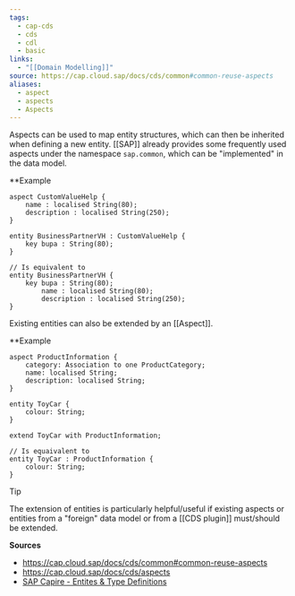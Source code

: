 ```yaml
---
tags:
  - cap-cds
  - cds
  - cdl
  - basic
links:
  - "[[Domain Modelling]]"
source: https://cap.cloud.sap/docs/cds/common#common-reuse-aspects
aliases:
  - aspect
  - aspects
  - Aspects
---
```

Aspects can be used to map entity structures, which can then be inherited when defining a new entity. [[SAP]] already provides some frequently used aspects under the namespace `sap.common`, which can be "implemented" in the data model.

**Example
```cds
aspect CustomValueHelp {
	name : localised String(80);
	description : localised String(250);
}

entity BusinessPartnerVH : CustomValueHelp {
	key bupa : String(80);
}

// Is equivalent to
entity BusinessPartnerVH {
	key bupa : String(80);
		name : localised String(80);
		description : localised String(250);
}
```

Existing entities can also be extended by an [[Aspect]].

**Example
```
aspect ProductInformation {
	category: Association to one ProductCategory;
	name: localised String;
	description: localised String;
}

entity ToyCar {
	colour: String;
}

extend ToyCar with ProductInformation;

// Is equaivalent to
entity ToyCar : ProductInformation {
	colour: String;
}
```

> [!TIP]
> The extension of entities is particularly helpful/useful if existing aspects or entities from a "foreign" data model or from a [[CDS plugin]] must/should be extended.

**Sources**
- https://cap.cloud.sap/docs/cds/common#common-reuse-aspects
- https://cap.cloud.sap/docs/cds/aspects
- [SAP Capire - Entites & Type Definitions](https://cap.cloud.sap/docs/cds/csn#type-definitions)